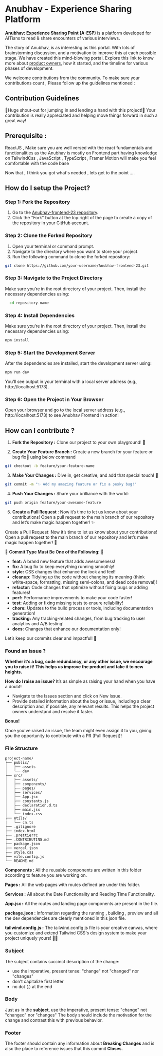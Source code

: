 # Anubhav - Experience Sharing Platform 

**Anubhav: Experience Sharing Point (A-ESP)** is a platform developed for AITians to read & share encounters of various interviews.

The story of Anubhav, is as interesting as this portal. With lots of brainstorming discussion, and a motivation to improve this at each possible stage. We have created this mind-blowing portal. Explore this link to know more about [product owners](https://anubhav.aitoss.club/), how it started, and the timeline for various phases of development.

We welcome contributions from the community. To make sure your contributions count , Please follow up the guidelines mentioned :

## Contribution Guidelines

🎉Huge shout-out for jumping in and lending a hand with this project!🎉 Your contribution is really appreciated and helping move things forward in such a great way!

## Prerequisite :

ReactJS , Make sure you are well versed with the react fundamentals and functionalities as the Anubhav is mostly on Frontend part having knowledge on TailwindCss , JavaScript , TypeScript , Framer Motion will make you feel comfortable with the code base

Now that , I think you got what's needed , lets get to the point ....

## How do I setup the Project?

### **Step 1: Fork the Repository**
1. Go to the [Anubhav-frontend-23 repository](https://github.com/aitoss/Anubhav-frontend-23).
2. Click the "Fork" button at the top right of the page to create a copy of the repository in your GitHub account.

### **Step 2: Clone the Forked Repository**
1. Open your terminal or command prompt.
2. Navigate to the directory where you want to store your project.
3. Run the following command to clone the forked repository:

```bash
git clone https://github.com/your-username/Anubhav-frontend-23.git
  ```

### **Step 3: Navigate to the Project Directory**
Make sure you're in the root directory of your project. Then, install the necessary dependencies using:

```bash
  cd repository-name
  ```

### **Step 4: Install Dependencies**
Make sure you're in the root directory of your project. Then, install the necessary dependencies using:

```bash
npm install
```


### **Step 5: Start the Development Server**
After the dependencies are installed, start the development server using:

```bash
npm run dev
```

You’ll see output in your terminal with a local server address (e.g., http://localhost:5173).

### **Step 6: Open the Project in Your Browser**
Open your browser and go to the local server address (e.g., http://localhost:5173) to see Anubhav Frontend in action!




## How can I contribute ?

1. **Fork the Repository :** Clone our project to your own playground! 🚀

2. **Create Your Feature Branch :** Create a new branch for your feature or bug fix🤖 using below command 

  ```bash
  git checkout -b feature/your-feature-name
  ```

3. **Make Your Changes :** Dive in, get creative, and add that special touch! 🎨

```bash
git commit -m "✨ Add my amazing feature or fix a pesky bug!"
```

4. **Push Your Changes :** Share your brilliance with the world:

```bash
git push origin feature/your-awesome-feature
```

5. **Create a Pull Request :** Now it’s time to let us know about your contributions! Open a pull request to the main branch of our repository and let’s make magic happen together! ✨

Create a Pull Request: Now it’s time to let us know about your contributions! Open a pull request to the main branch of our repository and let’s make magic happen together! 🔭

🚀 **Commit Type Must Be One of the Following:** 🚀

- **feat:** A brand new feature that adds awesomeness!  
- **fix:** A bug fix to keep everything running smoothly!  
- **style:** CSS changes that enhance the look and feel!  
- **cleanup:** Tidying up the code without changing its meaning (think white-space, formatting, missing semi-colons, and dead code removal)!  
- **refactor:** Code changes that optimize without fixing bugs or adding features!  
- **perf:** Performance improvements to make your code faster!  
- **test:** Adding or fixing missing tests to ensure reliability!  
- **chore:** Updates to the build process or tools, including documentation generation!  
- **tracking:** Any tracking-related changes, from bug tracking to user analytics and A/B testing!  
- **docs:** Changes that enhance our documentation only!  

Let’s keep our commits clear and impactful! 🌟

### Found an Issue ?


**Whether it’s a bug, code redundancy, or any other issue, we encourage you to raise it! This helps us improve the product and take it to new heights.**

**How do I raise an issue?**
It’s as simple as raising your hand when you have a doubt!

- Navigate to the Issues section and click on New Issue.
- Provide detailed information about the bug or issue, including a clear description and, if possible, any relevant results. This helps the project owners understand and resolve it faster.

  
**Bonus!**

Once you've raised an issue, the team might even assign it to you, giving you the opportunity to contribute with a PR (Pull Request)!

### **File Structure**

```
project-name/
├── public/
│   ├── assets
│   └── dev
├── src/
│   ├── assets/
│   ├── components/
│   ├── pages/
│   ├── services/
│   ├── App.jsx
│   ├── constants.js
│   ├── declaration.d.ts
│   ├── main.jsx
│   └── index.css
├── utils/
|   └── cn.ts
├── .gitignore
├── index.html
├── .prettierrc
├── .CONTRIBUTING.md
├── package.json
├── vercel.json
├── style.css
├── vite.config.js
└── README.md
```

**Components :** All the reusable components are written in this folder according to feature you are working on. 

**Pages :** All the web pages with routes defined are under this folder.

**Services :** All about the Date Functionality and Reading Time Functionality.

**App.jsx :** All the routes and landing page components are present in the file.

**package.json :** Information regarding the running , building , preview and all the dev dependencies are clearly mentioned in this json file.

**tailwind.config.js :** The tailwind.config.js file is your creative canvas, where you customize and extend Tailwind CSS's design system to make your project uniquely yours! 🎨✨

### Subject

The subject contains succinct description of the change:

- use the imperative, present tense: "change" not "changed" nor "changes"
- don't capitalize first letter
- no dot (.) at the end

### Body

Just as in the **subject**, use the imperative, present tense: "change" not "changed" nor "changes"
The body should include the motivation for the change and contrast this with previous behavior.

### Footer

The footer should contain any information about **Breaking Changes** and is also the place to
reference issues that this commit **Closes**.
